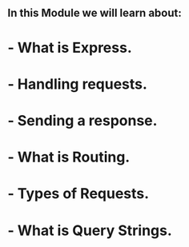 ## In this Module we will learn about:
#  - What is Express.
#  - Handling requests.
#  - Sending a response.
#  - What is Routing.
#  - Types of Requests.
#  - What is Query Strings.

